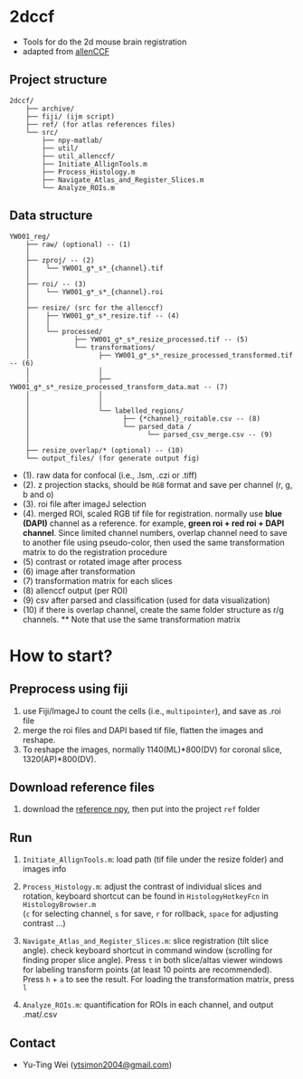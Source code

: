 2dccf
======

* Tools for do the 2d mouse brain registration
* adapted from [allenCCF](https://github.com/cortex-lab/allenCCF)


## Project structure
    2dccf/
        ├── archive/ 
        ├── fiji/ (ijm script)
        ├── ref/ (for atlas references files)
        └── src/
            ├── npy-matlab/
            ├── util/
            ├── util_allenccf/
            ├── Initiate_AllignTools.m
            ├── Process_Histology.m
            ├── Navigate_Atlas_and_Register_Slices.m
            └── Analyze_ROIs.m

## Data structure

    YW001_reg/
        ├── raw/ (optional) -- (1)
        │
        ├── zproj/ -- (2)
        │    └── YW001_g*_s*_{channel}.tif
        │
        ├── roi/ -- (3)
        │    └── YW001_g*_s*_{channel}.roi  
        │
        ├── resize/ (src for the allenccf) 
        │    ├── YW001_g*_s*_resize.tif -- (4)
        │    │ 
        │    └── processed/
        │           ├── YW001_g*_s*_resize_processed.tif -- (5)
        │           └── transformations/
        │                 ├── YW001_g*_s*_resize_processed_transformed.tif -- (6)
        │                 │
        │                 ├── YW001_g*_s*_resize_processed_transform_data.mat -- (7)
        │                 │
        │                 │ 
        │                 └── labelled_regions/
        │                       ├── {*channel}_roitable.csv -- (8) 
        │                       └── parsed_data / 
        │                             └── parsed_csv_merge.csv -- (9)
        │
        ├── resize_overlap/* (optional) -- (10)
        └── output_files/ (for generate output fig)

* (1). raw data for confocal (i.e., .lsm, .czi or .tiff)
* (2). z projection stacks, should be `RGB` format and save per channel (r, g, b and o)
* (3). roi file after imageJ selection
* (4). merged ROI, scaled RGB tif file for registration. normally use **blue (DAPI)** channel as a reference.
  for example, **green roi + red roi + DAPI channel**. Since limited channel numbers, overlap channel need to save to
  another file using pseudo-color, then used the same transformation matrix to do the registration procedure
* (5) contrast or rotated image after process
* (6) image after transformation
* (7) transformation matrix for each slices
* (8) allenccf output (per ROI)
* (9) csv after parsed and classification (used for data visualization)
* (10) if there is overlap channel, create the same folder structure as r/g channels. ** Note that use the same transformation matrix

# How to start?
## Preprocess using fiji
1. use Fiji/ImageJ to count the cells (i.e., `multipointer`), and save as .roi file
2. merge the roi files and DAPI based tif file, flatten the images and reshape. 
3. To reshape the images, normally 1140(ML)*800(DV) for coronal slice, 1320(AP)*800(DV).

## Download reference files
1. download the [reference npy](http://data.cortexlab.net/allenCCF/), then put into the project `ref` folder

## Run 
1. `Initiate_AllignTools.m`: load path (tif file under the resize folder) and images info

2. `Process_Histology.m`: adjust the contrast of individual slices and rotation, 
keyboard shortcut can be found in `HistologyHotkeyFcn` in `HistologyBrowser.m`\
   (`c` for selecting channel, `s` for save, `r` for rollback, `space` for adjusting contrast ...)

3. `Navigate_Atlas_and_Register_Slices.m`: slice registration (tilt slice angle). check keyboard shortcut in command window
   (scrolling for finding proper slice angle). Press `t` in both slice/altas viewer windows for labeling transform points (at least 10 points are recommended).
   Press `h` + `a` to see the result. For loading the transformation matrix, press `l`

4. `Analyze_ROIs.m`: quantification for ROIs in each channel, and output .mat/.csv 


## Contact
- Yu-Ting Wei (ytsimon2004@gmail.com)
